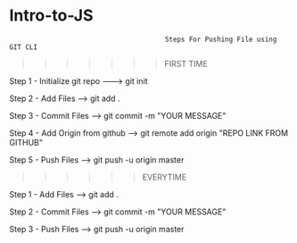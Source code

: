 # Intro-to-JS
                                           Steps For Pushing File using GIT CLI
>>>>>>>FIRST TIME

Step 1 - Initialize git repo ---> git init

Step 2 - Add Files --> git add .

Step 3 - Commit Files --> git commit -m "YOUR MESSAGE"

Step 4 - Add Origin from github --> git remote add origin "REPO LINK FROM GITHUB"

Step 5 - Push Files --> git push -u origin master
 >>>>>>EVERYTIME

Step 1 - Add Files --> git add .

Step 2 - Commit Files --> git commit -m "YOUR MESSAGE"

Step 3 - Push Files --> git push -u origin master
